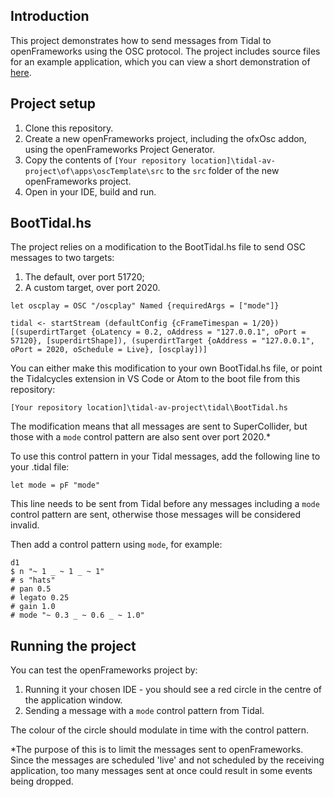<h2>Introduction</h2>

This project demonstrates how to send messages from Tidal to openFrameworks using the OSC protocol. The project includes source files for an example application, which you can view a short demonstration of [here](https://vimeo.com/717685440).

<h2>Project setup</h2>

1. Clone this repository.
2. Create a new openFrameworks project, including the ofxOsc addon, using the openFrameworks Project Generator.
3. Copy the contents of `[Your repository location]\tidal-av-project\of\apps\oscTemplate\src` to the `src` folder of the new openFrameworks project.
4. Open in your IDE, build and run.

<h2>BootTidal.hs</h2>

The project relies on a modification to the BootTidal.hs file to send OSC messages to two targets:

1. The default, over port 51720;
2. A custom target, over port 2020.

```
let oscplay = OSC "/oscplay" Named {requiredArgs = ["mode"]}

tidal <- startStream (defaultConfig {cFrameTimespan = 1/20}) [(superdirtTarget {oLatency = 0.2, oAddress = "127.0.0.1", oPort = 57120}, [superdirtShape]), (superdirtTarget {oAddress = "127.0.0.1", oPort = 2020, oSchedule = Live}, [oscplay])]
```

You can either make this modification to your own BootTidal.hs file, or point the Tidalcycles extension in VS Code or Atom to the boot file from this repository:

`[Your repository location]\tidal-av-project\tidal\BootTidal.hs`

The modification means that all messages are sent to SuperCollider, but those with a `mode` control pattern are also sent over port 2020.*
 
To use this control pattern in your Tidal messages, add the following line to your .tidal file:

`let mode = pF "mode"`

This line needs to be sent from Tidal before any messages including a `mode` control pattern are sent, otherwise those messages will be considered invalid.

Then add a control pattern using `mode`, for example:

```
d1
$ n "~ 1 _ ~ 1 _ ~ 1"
# s "hats"
# pan 0.5
# legato 0.25
# gain 1.0
# mode "~ 0.3 _ ~ 0.6 _ ~ 1.0"
```

<h2>Running the project</h2>

You can test the openFrameworks project by:

1. Running it your chosen IDE - you should see a red circle in the centre of the application window.
2. Sending a message with a `mode` control pattern from Tidal.

The colour of the circle should modulate in time with the control pattern.

*The purpose of this is to limit the messages sent to openFrameworks. Since the messages are scheduled 'live' and not scheduled by the receiving application, too many messages sent at once could result in some events being dropped.
